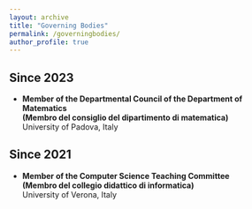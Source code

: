 ```yaml
---
layout: archive
title: "Governing Bodies"
permalink: /governingbodies/
author_profile: true
---
```


## Since 2023

- **Member of the Departmental Council of the Department of Matematics**<br/>
**(Membro del consiglio del dipartimento di matematica)**<br/>
University of Padova, Italy

## Since 2021
- **Member of the Computer Science Teaching Committee**<br/>
**(Membro del collegio didattico di informatica)**<br/>
University of Verona, Italy

